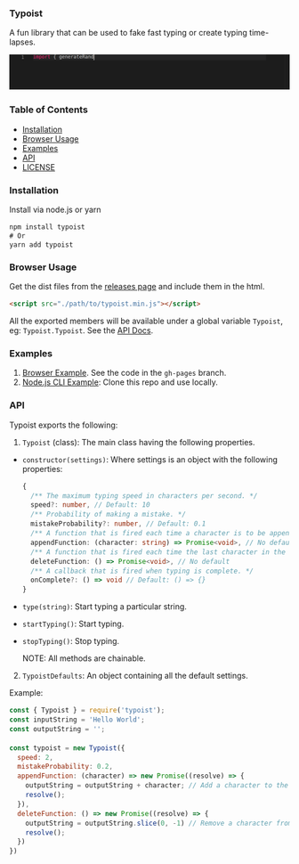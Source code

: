 ### Typoist
A fun library that can be used to fake fast typing or create typing time-lapses.

<p align="center">
  <img src="typoist.gif" />
</p>

### Table of Contents
- [Installation](#installation)
- [Browser Usage](#browser-usage)
- [Examples](#examples)
- [API](#api)
- [LICENSE](LICENSE)

### Installation
Install via node.js or yarn
```shell
npm install typoist
# Or
yarn add typoist
```

### Browser Usage
Get the dist files from the [releases page](https://github.com/HarshKhandeparkar/typoist/releases/) and include them in the html.
```html
<script src="./path/to/typoist.min.js"></script>
```
All the exported members will be available under a global variable `Typoist`, eg: `Typoist.Typoist`. See the [API Docs](#api).

### Examples
1. [Browser Example](https://harshkhandeparkar.github.io/typoist/). See the code in the `gh-pages` branch.
2. [Node.js CLI Example](example/cli-typoist): Clone this repo and use locally.

### API
Typoist exports the following:

1. `Typoist` (class): The main class having the following properties.
  - `constructor(settings)`: Where settings is an object with the following properties:
    ```ts
    {
      /** The maximum typing speed in characters per second. */
      speed?: number, // Default: 10
      /** Probability of making a mistake. */
      mistakeProbability?: number, // Default: 0.1
      /** A function that is fired each time a character is to be appended to the output. */
      appendFunction: (character: string) => Promise<void>, // No default
      /** A function that is fired each time the last character in the final output is to be removed. */
      deleteFunction: () => Promise<void>, // No default
      /** A callback that is fired when typing is complete. */
      onComplete?: () => void // Default: () => {}
    }
    ```

  - `type(string)`: Start typing a particular string.
  - `startTyping()`: Start typing.
  - `stopTyping()`: Stop typing.

    NOTE: All methods are chainable.

2. `TypoistDefaults`: An object containing all the default settings.

Example:
```js
const { Typoist } = require('typoist');
const inputString = 'Hello World';
const outputString = '';

const typoist = new Typoist({
  speed: 2,
  mistakeProbability: 0.2,
  appendFunction: (character) => new Promise((resolve) => {
    outputString = outputString + character; // Add a character to the end
    resolve();
  }),
  deleteFunction: () => new Promise((resolve) => {
    outputString = outputString.slice(0, -1) // Remove a character from the end
    resolve();
  })
})
```
